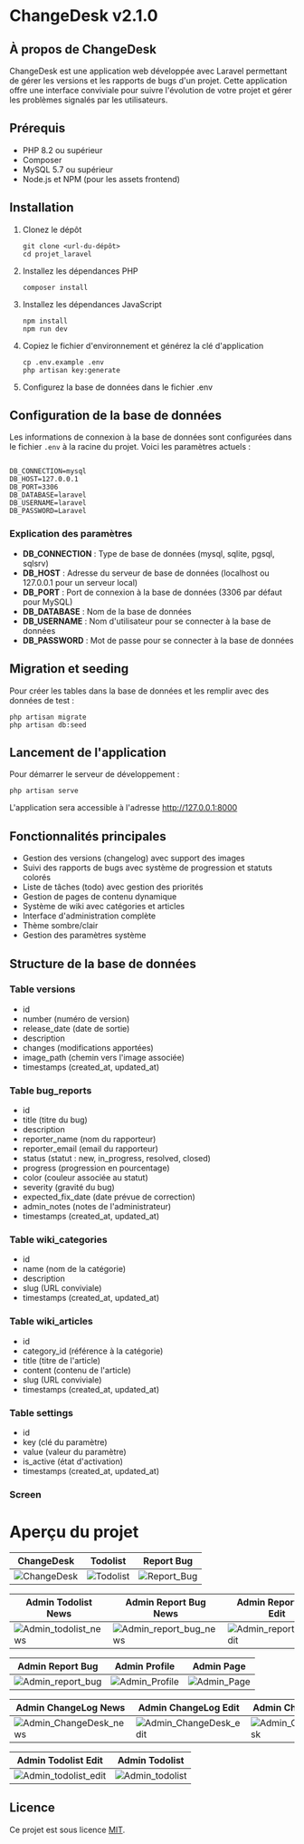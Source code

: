 #     ChangeDesk v2.1.0

## À propos de ChangeDesk

ChangeDesk est une application web développée avec Laravel permettant de gérer les versions et les rapports de bugs d'un projet. Cette application offre une interface conviviale pour suivre l'évolution de votre projet et gérer les problèmes signalés par les utilisateurs.

## Prérequis

- PHP 8.2 ou supérieur
- Composer
- MySQL 5.7 ou supérieur
- Node.js et NPM (pour les assets frontend)

## Installation

1. Clonez le dépôt
   ```
   git clone <url-du-dépôt>
   cd projet_laravel
   ```

2. Installez les dépendances PHP
   ```
   composer install
   ```

3. Installez les dépendances JavaScript
   ```
   npm install
   npm run dev
   ```

4. Copiez le fichier d'environnement et générez la clé d'application
   ```
   cp .env.example .env
   php artisan key:generate
   ```

5. Configurez la base de données dans le fichier .env

## Configuration de la base de données

Les informations de connexion à la base de données sont configurées dans le fichier `.env` à la racine du projet. Voici les paramètres actuels :

```

DB_CONNECTION=mysql
DB_HOST=127.0.0.1
DB_PORT=3306
DB_DATABASE=laravel
DB_USERNAME=laravel
DB_PASSWORD=Laravel

```

### Explication des paramètres

- **DB_CONNECTION** : Type de base de données (mysql, sqlite, pgsql, sqlsrv)
- **DB_HOST** : Adresse du serveur de base de données (localhost ou 127.0.0.1 pour un serveur local)
- **DB_PORT** : Port de connexion à la base de données (3306 par défaut pour MySQL)
- **DB_DATABASE** : Nom de la base de données
- **DB_USERNAME** : Nom d'utilisateur pour se connecter à la base de données
- **DB_PASSWORD** : Mot de passe pour se connecter à la base de données

## Migration et seeding

Pour créer les tables dans la base de données et les remplir avec des données de test :

```
php artisan migrate
php artisan db:seed
```

## Lancement de l'application

Pour démarrer le serveur de développement :

```
php artisan serve
```

L'application sera accessible à l'adresse http://127.0.0.1:8000

## Fonctionnalités principales

- Gestion des versions (changelog) avec support des images
- Suivi des rapports de bugs avec système de progression et statuts colorés
- Liste de tâches (todo) avec gestion des priorités
- Gestion de pages de contenu dynamique
- Système de wiki avec catégories et articles
- Interface d'administration complète
- Thème sombre/clair
- Gestion des paramètres système

## Structure de la base de données

### Table versions
- id
- number (numéro de version)
- release_date (date de sortie)
- description
- changes (modifications apportées)
- image_path (chemin vers l'image associée)
- timestamps (created_at, updated_at)

### Table bug_reports
- id
- title (titre du bug)
- description
- reporter_name (nom du rapporteur)
- reporter_email (email du rapporteur)
- status (statut : new, in_progress, resolved, closed)
- progress (progression en pourcentage)
- color (couleur associée au statut)
- severity (gravité du bug)
- expected_fix_date (date prévue de correction)
- admin_notes (notes de l'administrateur)
- timestamps (created_at, updated_at)

### Table wiki_categories
- id
- name (nom de la catégorie)
- description
- slug (URL conviviale)
- timestamps (created_at, updated_at)

### Table wiki_articles
- id
- category_id (référence à la catégorie)
- title (titre de l'article)
- content (contenu de l'article)
- slug (URL conviviale)
- timestamps (created_at, updated_at)

### Table settings
- id
- key (clé du paramètre)
- value (valeur du paramètre)
- is_active (état d'activation)
- timestamps (created_at, updated_at)


### Screen 
# Aperçu du projet

| ChangeDesk | Todolist | Report Bug |
|---------|---------|------------|
| ![ChangeDesk](https://github.com/user-attachments/assets/fbb8276f-f467-4992-870d-887a50c23f07) | ![Todolist](https://github.com/user-attachments/assets/25ff9e3e-4ea2-4f6c-ba85-38990468a802) | ![Report_Bug](https://github.com/user-attachments/assets/43ef171a-d5c3-4b88-955c-a004f535a889) |

| Admin Todolist News | Admin Report Bug News | Admin Report Bug Edit |
|---------------------|----------------------|----------------------|
| ![Admin_todolist_news](https://github.com/user-attachments/assets/694afa42-30b1-4b93-90e2-50d6db63d7c1) | ![Admin_report_bug_news](https://github.com/user-attachments/assets/f0978c77-9787-422f-a5cb-a184e3f49c08) | ![Admin_report_bug_edit](https://github.com/user-attachments/assets/8221bf5e-c696-4b09-ae14-fc3e4590a8eb) |

| Admin Report Bug | Admin Profile | Admin Page |
|-----------------|---------------|------------|
| ![Admin_report_bug](https://github.com/user-attachments/assets/2fa10500-601c-4657-9583-a6da547734f2) | ![Admin_Profile](https://github.com/user-attachments/assets/62d6ce4e-c90f-4809-a8f4-6e1aeed5c189) | ![Admin_Page](https://github.com/user-attachments/assets/48e1042f-c36d-49cd-952c-3a00fbc146b9) |

| Admin ChangeLog News | Admin ChangeLog Edit | Admin ChangeLog |
|---------------------|---------------------|----------------|
| ![Admin_ChangeDesk_news](https://github.com/user-attachments/assets/7b59ef04-2e0d-4032-a4b9-6f7993987e17) | ![Admin_ChangeDesk_edit](https://github.com/user-attachments/assets/4d9f79fa-bcc4-4f99-bc92-8f0d40cb8b34) | ![Admin_ChangeDesk](https://github.com/user-attachments/assets/7c8eeead-3db6-424f-afa3-f663063dcafe) |

| Admin Todolist Edit | Admin Todolist |
|--------------------|---------------|
| ![Admin_todolist_edit](https://github.com/user-attachments/assets/d6709bff-cc71-43b6-9acb-19c24e7c37c2) | ![Admin_todolist](https://github.com/user-attachments/assets/2a8e2825-153b-43e7-a12e-0b916cb10f2f) |




## Licence

Ce projet est sous licence [MIT](https://opensource.org/licenses/MIT).

